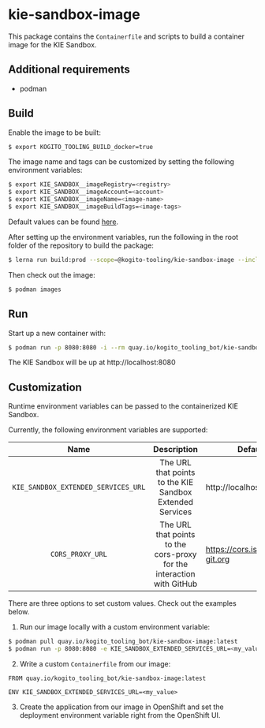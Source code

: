 # kie-sandbox-image

This package contains the `Containerfile` and scripts to build a container image for the KIE Sandbox.

## Additional requirements

- podman

## Build

Enable the image to be built:

```bash
$ export KOGITO_TOOLING_BUILD_docker=true
```

The image name and tags can be customized by setting the following environment variables:

```bash
$ export KIE_SANDBOX__imageRegistry=<registry>
$ export KIE_SANDBOX__imageAccount=<account>
$ export KIE_SANDBOX__imageName=<image-name>
$ export KIE_SANDBOX__imageBuildTags=<image-tags>
```

Default values can be found [here](../build-env/index.js).

After setting up the environment variables, run the following in the root folder of the repository to build the package:

```bash
$ lerna run build:prod --scope=@kogito-tooling/kie-sandbox-image --include-dependencies --stream
```

Then check out the image:

```bash
$ podman images
```

## Run

Start up a new container with:

```bash
$ podman run -p 8080:8080 -i --rm quay.io/kogito_tooling_bot/kie-sandbox-image:latest
```

The KIE Sandbox will be up at http://localhost:8080

## Customization

Runtime environment variables can be passed to the containerized KIE Sandbox.

Currently, the following environment variables are supported:

|                Name                 |                              Description                              | Default                         |
| :---------------------------------: | :-------------------------------------------------------------------: | ------------------------------- |
| `KIE_SANDBOX_EXTENDED_SERVICES_URL` |       The URL that points to the KIE Sandbox Extended Services        | http://localhost:21345          |
|          `CORS_PROXY_URL`           | The URL that points to the cors-proxy for the interaction with GitHub | https://cors.isomorphic-git.org |

There are three options to set custom values. Check out the examples below.

1. Run our image locally with a custom environment variable:

```bash
$ podman pull quay.io/kogito_tooling_bot/kie-sandbox-image:latest
$ podman run -p 8080:8080 -e KIE_SANDBOX_EXTENDED_SERVICES_URL=<my_value> -i --rm quay.io/kogito_tooling_bot/kie-sandbox-image:latest
```

2. Write a custom `Containerfile` from our image:

```docker
FROM quay.io/kogito_tooling_bot/kie-sandbox-image:latest

ENV KIE_SANDBOX_EXTENDED_SERVICES_URL=<my_value>
```

3. Create the application from our image in OpenShift and set the deployment environment variable right from the OpenShift UI.
